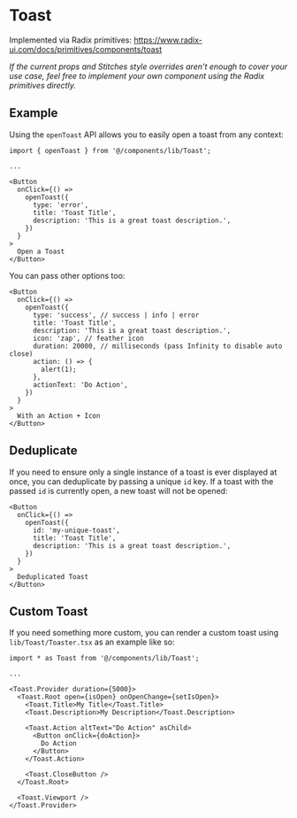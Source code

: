 # Toast

Implemented via Radix primitives: https://www.radix-ui.com/docs/primitives/components/toast

_If the current props and Stitches style overrides aren't enough to cover your use case, feel free to implement your own component using the Radix primitives directly._

## Example

Using the `openToast` API allows you to easily open a toast from any context:

```tsx
import { openToast } from '@/components/lib/Toast';

...

<Button
  onClick={() =>
    openToast({
      type: 'error',
      title: 'Toast Title',
      description: 'This is a great toast description.',
    })
  }
>
  Open a Toast
</Button>
```

You can pass other options too:

```tsx
<Button
  onClick={() =>
    openToast({
      type: 'success', // success | info | error
      title: 'Toast Title',
      description: 'This is a great toast description.',
      icon: 'zap', // feather icon
      duration: 20000, // milliseconds (pass Infinity to disable auto close)
      action: () => {
        alert(1);
      },
      actionText: 'Do Action',
    })
  }
>
  With an Action + Icon
</Button>
```

## Deduplicate

If you need to ensure only a single instance of a toast is ever displayed at once, you can deduplicate by passing a unique `id` key. If a toast with the passed `id` is currently open, a new toast will not be opened:

```tsx
<Button
  onClick={() =>
    openToast({
      id: 'my-unique-toast',
      title: 'Toast Title',
      description: 'This is a great toast description.',
    })
  }
>
  Deduplicated Toast
</Button>
```

## Custom Toast

If you need something more custom, you can render a custom toast using `lib/Toast/Toaster.tsx` as an example like so:

```tsx
import * as Toast from '@/components/lib/Toast';

...

<Toast.Provider duration={5000}>
  <Toast.Root open={isOpen} onOpenChange={setIsOpen}>
    <Toast.Title>My Title</Toast.Title>
    <Toast.Description>My Description</Toast.Description>

    <Toast.Action altText="Do Action" asChild>
      <Button onClick={doAction}>
        Do Action
      </Button>
    </Toast.Action>

    <Toast.CloseButton />
  </Toast.Root>

  <Toast.Viewport />
</Toast.Provider>
```

